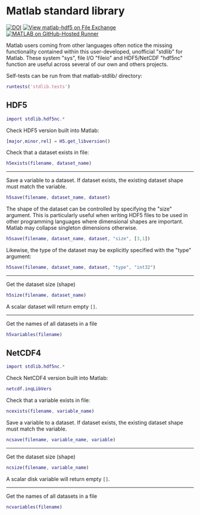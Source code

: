 # Matlab standard library

[![DOI](https://zenodo.org/badge/273830124.svg)](https://zenodo.org/badge/latestdoi/273830124)
[![View matlab-hdf5 on File Exchange](https://www.mathworks.com/matlabcentral/images/matlab-file-exchange.svg)](https://www.mathworks.com/matlabcentral/fileexchange/78673-matlab-hdf5)
[![MATLAB on GitHub-Hosted Runner](https://github.com/geospace-code/matlab-hdf5/actions/workflows/ci.yml/badge.svg)](https://github.com/geospace-code/matlab-hdf5/actions/workflows/ci.yml)

Matlab users coming from other languages often notice the missing functionality contained within this user-developed, unofficial "stdlib" for Matlab.
These system "sys", file I/O "fileio" and HDF5/NetCDF "hdf5nc" function are useful across several of our own and others projects.

Self-tests can be run from that matlab-stdlib/ directory:

```matlab
runtests('stdlib.tests')
```

## HDF5

```matlab
import stdlib.hdf5nc.*
```

Check HDF5 version built into Matlab:

```matlab
[major,minor,rel] = H5.get_libversion()
```

Check that a dataset exists in file:

```matlab
h5exists(filename, dataset_name)
```

---

Save a variable to a dataset.
If dataset exists, the existing dataset shape must match the variable.

```matlab
h5save(filename, dataset_name, dataset)
```

The shape of the dataset can be controlled by specifying the "size" argument.
This is particularly useful when writing HDF5 files to be used in other programming languages where dimensional shapes are important.
Matlab may collapse singleton dimensions otherwise.

```matlab
h5save(filename, dataset_name, dataset, "size", [3,1])
```

Likewise, the type of the dataset may be explicitly specified with the "type" argument:

```matlab
h5save(filename, dataset_name, dataset, "type", "int32")
```

---

Get the dataset size (shape)

```matlab
h5size(filename, dataset_name)
```

A scalar dataset will return empty `[]`.

---

Get the names of all datasets in a file

```matlab
h5variables(filename)
```

## NetCDF4

```matlab
import stdlib.hdf5nc.*
```

Check NetCDF4 version built into Matlab:

```matlab
netcdf.inqLibVers
```

Check that a variable exists in file:

```matlab
ncexists(filename, variable_name)
```

Save a variable to a dataset.
If dataset exists, the existing dataset shape must match the variable.

```matlab
ncsave(filename, variable_name, variable)
```

---

Get the dataset size (shape)

```matlab
ncsize(filename, variable_name)
```

A scalar disk variable will return empty `[]`.

---

Get the names of all datasets in a file

```matlab
ncvariables(filename)
```
